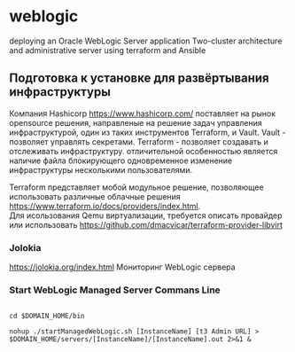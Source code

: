 # weblogic

deploying an Oracle WebLogic Server application Two-cluster architecture and administrative server using terraform and Ansible

## Подготовка к установке для развёртывания инфраструктуры

Компания Hashicorp <https://www.hashicorp.com/> поставляет на рынок opensource решения, направленые на решение задач управления инфраструктурой, один из таких инструментов Terraform, и Vault.
Vault - позволяет управлять секретами.
Terraform - позволяет создавать и отслеживать инфраструктуру. отличительной особенностью является наличие файла блокирующего одновременное изменение инфраструктуры несколькими пользователями.

Terraform представляет мобой модульное решение, позволяющее использовать различные облачные решения <https://www.terraform.io/docs/providers/index.html>. </br>
Для исользования Qemu виртуализации, требуется описать провайдер или использовать <https://github.com/dmacvicar/terraform-provider-libvirt>

### Jolokia

<https://jolokia.org/index.html> Мониторинг WebLogic сервера

### Start WebLogic Managed Server Commans Line

<pre><code>
cd $DOMAIN_HOME/bin

nohup ./startManagedWebLogic.sh [InstanceName] [t3 Admin URL] > $DOMAIN_HOME/servers/[InstanceName]/[InstanceName].out 2>&1 &
</code></pre>
